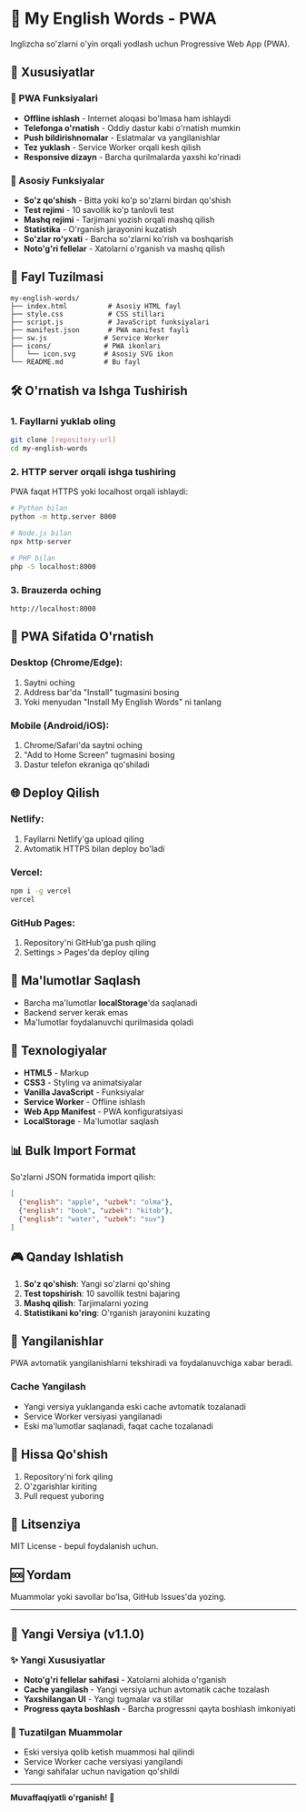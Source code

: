# 📘 My English Words - PWA

Inglizcha so'zlarni o'yin orqali yodlash uchun Progressive Web App (PWA).

## 🚀 Xususiyatlar

### 📱 PWA Funksiyalari
- **Offline ishlash** - Internet aloqasi bo'lmasa ham ishlaydi
- **Telefonga o'rnatish** - Oddiy dastur kabi o'rnatish mumkin
- **Push bildirishnomalar** - Eslatmalar va yangilanishlar
- **Tez yuklash** - Service Worker orqali kesh qilish
- **Responsive dizayn** - Barcha qurilmalarda yaxshi ko'rinadi

### 🎯 Asosiy Funksiyalar
- **So'z qo'shish** - Bitta yoki ko'p so'zlarni birdan qo'shish
- **Test rejimi** - 10 savollik ko'p tanlovli test
- **Mashq rejimi** - Tarjimani yozish orqali mashq qilish
- **Statistika** - O'rganish jarayonini kuzatish
- **So'zlar ro'yxati** - Barcha so'zlarni ko'rish va boshqarish
- **Noto'g'ri fellelar** - Xatolarni o'rganish va mashq qilish

## 📁 Fayl Tuzilmasi

```
my-english-words/
├── index.html          # Asosiy HTML fayl
├── style.css           # CSS stillari
├── script.js           # JavaScript funksiyalari
├── manifest.json       # PWA manifest fayli
├── sw.js              # Service Worker
├── icons/             # PWA ikonlari
│   └── icon.svg       # Asosiy SVG ikon
└── README.md          # Bu fayl
```

## 🛠️ O'rnatish va Ishga Tushirish

### 1. Fayllarni yuklab oling
```bash
git clone [repository-url]
cd my-english-words
```

### 2. HTTP server orqali ishga tushiring
PWA faqat HTTPS yoki localhost orqali ishlaydi:

```bash
# Python bilan
python -m http.server 8000

# Node.js bilan
npx http-server

# PHP bilan
php -S localhost:8000
```

### 3. Brauzerda oching
```
http://localhost:8000
```

## 📱 PWA Sifatida O'rnatish

### Desktop (Chrome/Edge):
1. Saytni oching
2. Address bar'da "Install" tugmasini bosing
3. Yoki menyudan "Install My English Words" ni tanlang

### Mobile (Android/iOS):
1. Chrome/Safari'da saytni oching
2. "Add to Home Screen" tugmasini bosing
3. Dastur telefon ekraniga qo'shiladi

## 🌐 Deploy Qilish

### Netlify:
1. Fayllarni Netlify'ga upload qiling
2. Avtomatik HTTPS bilan deploy bo'ladi

### Vercel:
```bash
npm i -g vercel
vercel
```

### GitHub Pages:
1. Repository'ni GitHub'ga push qiling
2. Settings > Pages'da deploy qiling

## 💾 Ma'lumotlar Saqlash

- Barcha ma'lumotlar **localStorage**'da saqlanadi
- Backend server kerak emas
- Ma'lumotlar foydalanuvchi qurilmasida qoladi

## 🔧 Texnologiyalar

- **HTML5** - Markup
- **CSS3** - Styling va animatsiyalar
- **Vanilla JavaScript** - Funksiyalar
- **Service Worker** - Offline ishlash
- **Web App Manifest** - PWA konfiguratsiyasi
- **LocalStorage** - Ma'lumotlar saqlash

## 📊 Bulk Import Format

So'zlarni JSON formatida import qilish:

```json
[
  {"english": "apple", "uzbek": "olma"},
  {"english": "book", "uzbek": "kitob"},
  {"english": "water", "uzbek": "suv"}
]
```

## 🎮 Qanday Ishlatish

1. **So'z qo'shish**: Yangi so'zlarni qo'shing
2. **Test topshirish**: 10 savollik testni bajaring
3. **Mashq qilish**: Tarjimalarni yozing
4. **Statistikani ko'ring**: O'rganish jarayonini kuzating

## 🔄 Yangilanishlar

PWA avtomatik yangilanishlarni tekshiradi va foydalanuvchiga xabar beradi.

### Cache Yangilash
- Yangi versiya yuklanganda eski cache avtomatik tozalanadi
- Service Worker versiyasi yangilanadi
- Eski ma'lumotlar saqlanadi, faqat cache tozalanadi

## 🤝 Hissa Qo'shish

1. Repository'ni fork qiling
2. O'zgarishlar kiriting
3. Pull request yuboring

## 📄 Litsenziya

MIT License - bepul foydalanish uchun.

## 🆘 Yordam

Muammolar yoki savollar bo'lsa, GitHub Issues'da yozing.

---

## 📝 Yangi Versiya (v1.1.0)

### ✨ Yangi Xususiyatlar
- **Noto'g'ri fellelar sahifasi** - Xatolarni alohida o'rganish
- **Cache yangilash** - Yangi versiya uchun avtomatik cache tozalash
- **Yaxshilangan UI** - Yangi tugmalar va stillar
- **Progress qayta boshlash** - Barcha progressni qayta boshlash imkoniyati

### 🐛 Tuzatilgan Muammolar
- Eski versiya qolib ketish muammosi hal qilindi
- Service Worker cache versiyasi yangilandi
- Yangi sahifalar uchun navigation qo'shildi

---

**Muvaffaqiyatli o'rganish! 🎉**